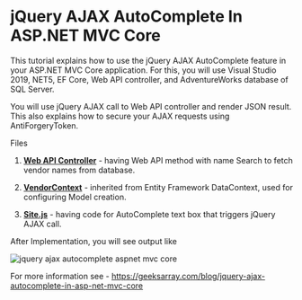 # jQuery AJAX AutoComplete In ASP.NET MVC Core
This tutorial explains how to use the jQuery AJAX AutoComplete feature in your ASP.NET MVC Core application. For this, you will use Visual Studio 2019, NET5, EF Core, Web API controller, and AdventureWorks database of SQL Server.

You will use jQuery AJAX call to Web API controller and render JSON result. This also explains how to secure your AJAX requests using AntiForgeryToken.

Files

1. **[Web API Controller](https://github.com/geeksarray/jquery-ajax-autocomplete-in-asp-net-mvc-core/blob/main/jquery-autocomplete-aspnet-mvc-core/Areas/Purchasing/Controllers/VendorAPIController.cs)** - having Web API method with name Search to fetch vendor names from database.

1. **[VendorContext](https://github.com/geeksarray/jquery-ajax-autocomplete-in-asp-net-mvc-core/blob/main/jquery-autocomplete-aspnet-mvc-core/Areas/Purchasing/Models/VendorContext.cs)** - inherited from Entity Framework DataContext, used for configuring Model creation.

1. **[Site.js](https://github.com/geeksarray/jquery-ajax-autocomplete-in-asp-net-mvc-core/blob/main/jquery-autocomplete-aspnet-mvc-core/wwwroot/js/site.js)** - having code for AutoComplete text box that triggers jQuery AJAX call.

After Implementation, you will see output like

![jquery ajax autocomplete aspnet mvc core](https://geeksarray.com/images/blog/jquery-ajax-autocomplete-aspnet-mvc-core.png)

For more information see - https://geeksarray.com/blog/jquery-ajax-autocomplete-in-asp-net-mvc-core
